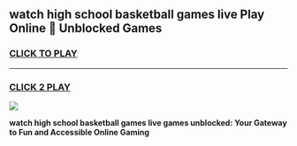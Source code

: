 
## watch high school basketball games live Play Online 👋 Unblocked Games
<h3>
<a href="https://news.freeplayer.one?title=watch_high_school_basketball_games_live&ref=17GH">CLICK TO PLAY</a></h3>
<hr>

<h3>
<a href="https://news.freeplayer.one?title=watch_high_school_basketball_games_live&ref=17GH">CLICK 2 PLAY</a>
  
</h3>

<a href="https://news.freeplayer.one?title=watch_high_school_basketball_games_live&ref=17GH/"><img src="https://clearcache.store/games.png"></a>


**watch high school basketball games live games unblocked: Your Gateway to Fun and Accessible Online Gaming**
